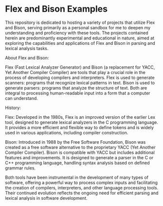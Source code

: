 # Flex and Bison Examples

This repository is dedicated to hosting a variety of projects that utilize Flex and Bison, serving primarily as a personal sandbox for me to deepen my understanding and proficiency with these tools. The projects contained herein are predominantly experimental and educational in nature, aimed at exploring the capabilities and applications of Flex and Bison in parsing and lexical analysis tasks.

About Flex and Bison:

Flex (Fast Lexical Analyzer Generator) and Bison (a replacement for YACC, Yet Another Compiler Compiler) are tools that play a crucial role in the process of developing compilers and interpreters. Flex is used to generate scanners: programs that recognize lexical patterns in text. Bison is used to generate parsers: programs that analyze the structure of text. Both are integral to processing human-readable input into a form that a computer can understand.

History:

Flex: Developed in the 1980s, Flex is an improved version of the earlier Lex tool, designed to generate lexical analyzers in the C programming language. It provides a more efficient and flexible way to define tokens and is widely used in various applications, including compiler construction.

Bison: Introduced in 1988 by the Free Software Foundation, Bison was created as a free software alternative to the proprietary YACC (Yet Another Compiler Compiler). Bison is compatible with YACC but includes additional features and improvements. It is designed to generate a parser in the C or C++ programming language, handling syntax analysis based on defined grammar rules.

Both tools have been instrumental in the development of many types of software, offering a powerful way to process complex inputs and facilitating the creation of compilers, interpreters, and other language processing tools. Their continued evolution reflects the ongoing need for efficient parsing and lexical analysis in software development.

